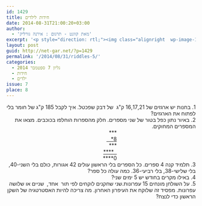 ```yaml
---
id: 1429
title: חידות לילדים
date: 2014-08-31T21:00:20+03:00
author:
  - 'מאת קוונט - תרגום : אירנה גורליק'
excerpt: '<p style="direction: rtl;"><img class="alignright  wp-image-1463" src="{{site.baseurl}}/assets/img/2014/07/logo_sh.gif" alt="logo_sh" width="139" height="59" />מגוון חידות מתמטיות לילדים לחידוד המחשבה :) .</p>'
layout: post
guid: http://net-gar.net/?p=1429
permalink: '/2014/08/31/riddles-5/'
categories:
  - גליון 7 ספטמבר 2014
  - חידות
  - ילדים
issue: 7
place: 8
---
```

<div dir="rtl" style="color: #222222;">
  1. בחנות יש ארגזים של 16,17,21 ק"ג  של דבק שפכטל. איך לקבל 185 ק"ג של חומר בלי לפתוח את הארגזים?
</div>

<div dir="rtl" style="color: #222222;">
  2. באיור נתון כפל בטור של שני מספרים. חלק מהספרות הוחלפו בכוכבים. מצאו את המספרים המחוקים.
</div>

<div dir="rtl" style="color: #222222; text-align: right; padding-right: 210px;">
  ***
</div>

<div dir="rtl" style="color: #222222; text-align: right; padding-right: 210px;">
  <span style="text-decoration: underline;">8*   </span>
</div>

<div dir="rtl" style="color: #222222; text-align: right; padding-right: 210px;">
  ***
</div>

<div dir="rtl" style="color: #222222; text-align: right; padding-right: 210px;">
  <span style="text-decoration: underline;">  ****</span>
</div>

<div dir="rtl" style="color: #222222; text-align: right; padding-right: 210px;">
  0****
</div>

<div dir="rtl" style="color: #222222;">
  3. תלמיד קנה 4 ספרים. כל הספרים בלי הראשון עולים 42 אגורות, כולם בלי השני-40, בלי שלישי-38, בלי רביעי-36. כמה עולה כל ספר?
</div>

<div dir="rtl" style="color: #222222;">
  4. באילו מקרים בחודש יש 5 ימים שני?
</div>

<div dir="rtl" style="color: #222222;">
  5. על השולחן מונחים 15 עפרונות.שני שחקנים לוקחים לפי תור  אחד,  שניים או שלושה עפרונות. מפסיד זה שלוקח את העיפרון האחרון. מה צריכה להיות האסטרטגיה של השקן הראשון כדי לנצח?
</div>

<div dir="rtl" style="color: #222222;">
  
</div>